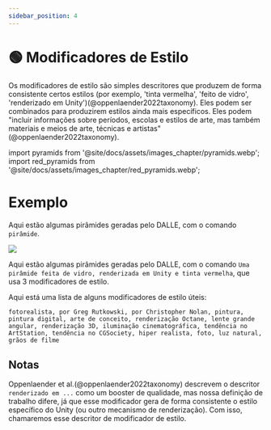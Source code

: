 ```yaml
---
sidebar_position: 4
---
```

# 🟢 Modificadores de Estilo

Os modificadores de estilo são simples descritores que produzem de forma consistente certos estilos (por exemplo, 'tinta vermelha', 'feito de vidro', 'renderizado em Unity')(@oppenlaender2022taxonomy). Eles podem ser combinados para produzirem estilos ainda mais específicos. Eles podem "incluir informações sobre períodos, escolas e estilos de arte, mas também materiais e meios de arte, técnicas e artistas"(@oppenlaender2022taxonomy).

import pyramids from '@site/docs/assets/images_chapter/pyramids.webp';
import red_pyramids from '@site/docs/assets/images_chapter/red_pyramids.webp';

# Exemplo

Aqui estão algumas pirâmides geradas pelo DALLE, com o comando `pirâmide`.

<div style={{textAlign: 'center'}}>
  <img src={pyramids} style={{width: "750px"}}/>
</div>


Aqui estão algumas pirâmides geradas pelo DALLE, com o comando `Uma pirâmide feita de vidro, renderizada em Unity e tinta vermelha`, que usa 3 modificadores de estilo.

<div style={{textAlign: 'center'}}>
  <LazyLoadImage src={red_pyramids} style={{width: "750px"}} />
</div>

Aqui está uma lista de alguns modificadores de estilo úteis:

```text
fotorealista, por Greg Rutkowski, por Christopher Nolan, pintura, pintura digital, arte de conceito, renderização Octane, lente grande angular, renderização 3D, iluminação cinematográfica, tendência no ArtStation, tendência no CGSociety, hiper realista, foto, luz natural, grãos de filme
```

## Notas

Oppenlaender et al.(@oppenlaender2022taxonomy) descrevem o descritor `renderizado em ...`
como um booster de qualidade, mas nossa definição de trabalho difere, já que esse modificador gera de forma consistente o estilo específico do Unity (ou outro mecanismo de renderização). Com isso, chamaremos esse descritor de modificador de estilo.